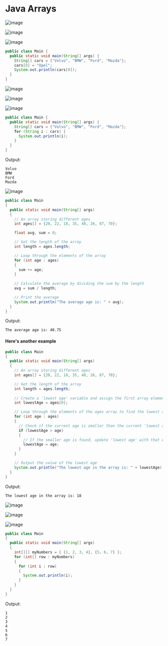 # Java Arrays

![image](https://github.com/user-attachments/assets/edf2e356-7d98-42d7-817f-2fa91ecd4cd0)

![image](https://github.com/user-attachments/assets/e450ef93-e2d0-4efc-94c6-5e5d0842fc87)

![image](https://github.com/user-attachments/assets/1109df14-0a8c-4841-8913-f01380bf167a)

```java
public class Main {
  public static void main(String[] args) {
    String[] cars = {"Volvo", "BMW", "Ford", "Mazda"};
    cars[0] = "Opel";
    System.out.println(cars[0]);
  }
}
```

![image](https://github.com/user-attachments/assets/69671d9f-28de-4a03-a5cf-bc23e8b05625)

![image](https://github.com/user-attachments/assets/8fc677e7-99c9-4b80-9992-a146dbd5452b)

![image](https://github.com/user-attachments/assets/05dbc9e3-2763-4eb1-bb33-00cf14bb6c91)

```java
public class Main {
  public static void main(String[] args) {
    String[] cars = {"Volvo", "BMW", "Ford", "Mazda"};
    for (String i : cars) {
      System.out.println(i);
    }    
  }
}
```

Output:
```
Volvo
BMW
Ford
Mazda
```

![image](https://github.com/user-attachments/assets/8e19cdc9-e955-4ebc-93c3-5ec8060df65c)

```java
public class Main 
{
  public static void main(String[] args)
  {
    // An array storing different ages
    int ages[] = {20, 22, 18, 35, 48, 26, 87, 70};

    float avg, sum = 0;

    // Get the length of the array
    int length = ages.length;

    // Loop through the elements of the array
    for (int age : ages) 
    {
      sum += age;
    }
    
    // Calculate the average by dividing the sum by the length
    avg = sum / length;

    // Print the average
    System.out.println("The average age is: " + avg);
  }
}
```

Output:
```
The average age is: 40.75
```

#### Here's another example

```java
public class Main 
{
  public static void main(String[] args) 
  {
    // An array storing different ages
    int ages[] = {20, 22, 18, 35, 48, 26, 87, 70};

    // Get the length of the array
    int length = ages.length;
    
    // Create a 'lowest age' variable and assign the first array element of ages to it
    int lowestAge = ages[0];

    // Loop through the elements of the ages array to find the lowest age
    for (int age : ages) 
    {
      // Check if the current age is smaller than the current 'lowest age'
      if (lowestAge > age) 
      {
        // If the smaller age is found, update 'lowest age' with that element
        lowestAge = age;
      }
    }

    // Output the value of the lowest age
    System.out.println("The lowest age in the array is: " + lowestAge);
  }
}
```

Output:
```
The lowest age in the array is: 18
```

![image](https://github.com/user-attachments/assets/0a18d352-e0f3-42c8-b897-81c02ce3c011)

![image](https://github.com/user-attachments/assets/67783b3b-4501-4ce7-b5a1-928258258ff9)

![image](https://github.com/user-attachments/assets/4126e23e-f888-4b74-9a67-023243e86f71)


```java
public class Main
{
  public static void main(String[] args) 
  {
    int[][] myNumbers = { {1, 2, 3, 4}, {5, 6, 7} };
    for (int[] row : myNumbers) 
    {
      for (int i : row) 
      {
        System.out.println(i);
      }
    }
  }
}
```

Output:
```
1
2
3
4
5
6
7
```

